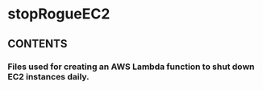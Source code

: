 # stopRogueEC2

## CONTENTS
### Files used for creating an AWS Lambda function to shut down EC2 instances daily.


